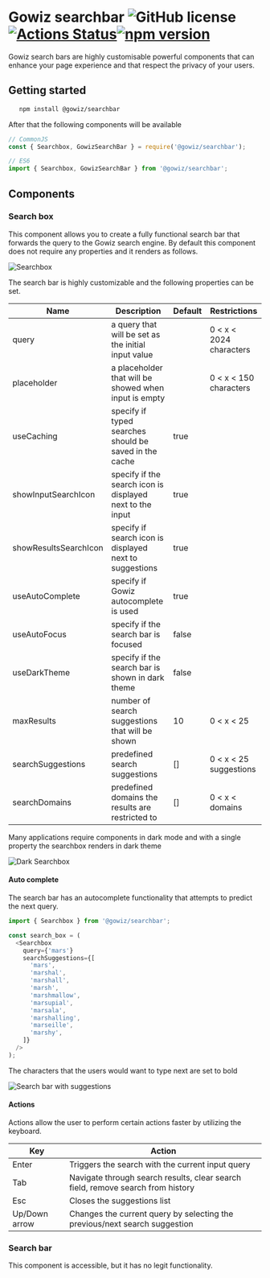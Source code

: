 # Gowiz searchbar ![GitHub license](https://img.shields.io/badge/license-UNLICENSED-blue.svg)[![Actions Status](https://github.com/gowizz/SearchBar/workflows/Searchbar%20CI/badge.svg)](https://github.com/gowizz/SearchBar/actions)[![npm version](https://badge.fury.io/js/%40gowiz%2Fsearchbar.svg)](https://badge.fury.io/js/%40gowiz%2Fsearchbar)

Gowiz search bars are highly customisable powerful components that can enhance your page experience and that respect the privacy of your users.

## Getting started

```bash
   npm install @gowiz/searchbar
```

After that the following components will be available

```javascript
// CommonJS
const { Searchbox, GowizSearchBar } = require('@gowiz/searchbar');

// ES6
import { Searchbox, GowizSearchBar } from '@gowiz/searchbar';
```

## Components

### Search box

This component allows you to create a fully functional search bar that forwards the query to the Gowiz search engine.
By default this component does not require any properties and it renders as follows.

![Searchbox](https://res.cloudinary.com/dl7zea2jd/image/upload/v1595520606/Gowiz/Github/ToGowizDefaultSearchBar_y3oowk.png)

The search bar is highly customizable and the following properties can be set.

| Name                  | Description                                               | Default | Restrictions            |
| --------------------- | --------------------------------------------------------- | ------- | ----------------------- |
| query                 | a query that will be set as the initial input value       |         | 0 < x < 2024 characters |
| placeholder           | a placeholder that will be showed when input is empty     |         | 0 < x < 150 characters  |
| useCaching            | specify if typed searches should be saved in the cache    | true    |                         |
| showInputSearchIcon   | specify if the search icon is displayed next to the input | true    |                         |
| showResultsSearchIcon | specify if search icon is displayed next to suggestions   | true    |                         |
| useAutoComplete       | specify if Gowiz autocomplete is used                     | true    |                         |
| useAutoFocus          | specify if the search bar is focused                      | false   |                         |
| useDarkTheme          | specify if the search bar is shown in dark theme          | false   |                         |
| maxResults            | number of search suggestions that will be shown           | 10      | 0 < x < 25              |
| searchSuggestions     | predefined search suggestions                             | []      | 0 < x < 25 suggestions  |
| searchDomains         | predefined domains the results are restricted to          | []      | 0 < x < domains         |

Many applications require components in dark mode and with a single property the searchbox renders in dark theme

![Dark Searchbox](https://res.cloudinary.com/dl7zea2jd/image/upload/v1595873370/Gowiz/Github/DarkThemeSearchbox_dkl935.png)

#### Auto complete

The search bar has an autocomplete functionality that attempts to predict the next query.

```javascript
import { Searchbox } from '@gowiz/searchbar';

const search_box = (
  <Searchbox
    query={'mars'}
    searchSuggestions={[
      'mars',
      'marshal',
      'marshall',
      'marsh',
      'marshmallow',
      'marsupial',
      'marsala',
      'marshalling',
      'marseille',
      'marshy',
    ]}
  />
);
```

The characters that the users would want to type next are set to bold

![Search bar with suggestions](https://res.cloudinary.com/dl7zea2jd/image/upload/v1595526793/Gowiz/Github/ToGowizSearchbarWithSuggestions_uqtfw9.png)

#### Actions

Actions allow the user to perform certain actions faster by utilizing the keyboard.

| Key           | Action                                                                          |
| ------------- | ------------------------------------------------------------------------------- |
| Enter         | Triggers the search with the current input query                                |
| Tab           | Navigate through search results, clear search field, remove search from history |
| Esc           | Closes the suggestions list                                                     |
| Up/Down arrow | Changes the current query by selecting the previous/next search suggestion      |

### Search bar

This component is accessible, but it has no legit functionality.
